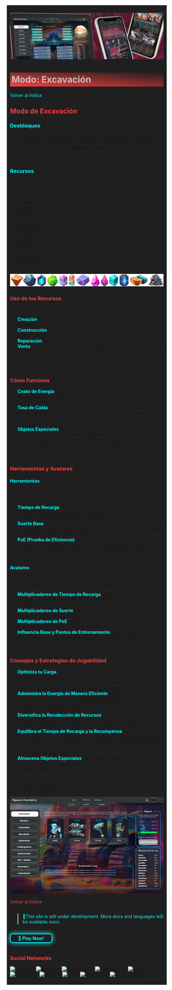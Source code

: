 <div style="background-color:#1F1F1F; padding:10px;">

![UI-Banner](../../../static/img/UI-Banner.jpg)
# <div style="background: linear-gradient(185deg, #1F1F1F, #FF3D3D); padding: 5px; color: #FFFFFF;"><span style="color:#c0c0c0"> Modo: Excavación
[<span style="color:#00FFFF">Volver al índice</span>](../00-index.md)

## **<span style="color:#FF3D3D">Modo de Excavación</span>**

### **<span style="color:#00FFFF">Desbloqueo**
- El modo de excavación está disponible una vez que los jugadores alcanzan el nivel requerido a través de la finalización de misiones. Sigue progresando en las **Misiones Básicas** para desbloquear esta valiosa función de recolección de recursos.

---

### **<span style="color:#00FFFF">Recursos**
Al excavar, los jugadores tienen la oportunidad de encontrar los siguientes recursos, cada uno con su tasa de caída única:
- **Scrap**
- **Helionite**
- **Volcanium**
- **Nebulite**
- **Crysalium**
- **Galvanite**
- **Stellarium**
- **Radiant**
- **Xenorite**
- **Celestium**
- **Lumium**
- **Phasium**
- **Aetherium**

![aresources](<../../../static/img/resources_and_scrap.png>)
---

### **<span style="color:#FF3D3D">Uso de los Recursos**
Estos recursos son versátiles y se pueden utilizar de varias maneras:
- **<span style="color:#00FFFF">Creación**: Utiliza los recursos para crear objetos, armas, mejorar equipos y más.
- **<span style="color:#00FFFF">Construcción**: Construye o mejora estructuras para ayudar en tu jugabilidad.
- **<span style="color:#00FFFF">Reparación**: Repara equipos o maquinaria dañada.
- **<span style="color:#00FFFF">Venta**: Vende directamente en el mercado para maximizar ganancias o a NPCs por fichas de $HCASH. También puedes comprar/vender para obtener ganancias si entiendes el flujo del mercado en tiempo real.

---

### **<span style="color:#FF3D3D">Cómo Funciona**
- **<span style="color:#00FFFF">Costo de Energía**: Cada intento de excavación consume **15 puntos de energía**. Los jugadores deben administrar su energía cuidadosamente para maximizar los intentos de excavación.
- **<span style="color:#00FFFF">Tasa de Caída**: Las probabilidades de obtener recursos dependen de las herramientas y avatares utilizados. Utilizar mejores herramientas o avatares con alta **suerte** aumenta la probabilidad de obtener recursos raros.
- **<span style="color:#00FFFF">Objetos Especiales**: Ocasionalmente, se descubren objetos especiales únicos en el **Modo de Excavación**. Estos objetos no se pueden encontrar en otros modos de juego, lo que los hace altamente valiosos. Herramientas de alta calidad solo se encuentran en este modo de juego.

---

### **<span style="color:#FF3D3D">Herramientas y Avatares**

#### **<span style="color:#00FFFF">Herramientas**
Las herramientas utilizadas durante la excavación juegan un papel crucial en el éxito:
- **<span style="color:#00FFFF">Tiempo de Recarga**: El tiempo requerido antes de que la herramienta pueda ser utilizada nuevamente. Tiempos de recarga más cortos significan excavaciones más rápidas y frecuentes.
- **<span style="color:#00FFFF">Suerte Base**: Esta estadística afecta directamente las probabilidades de obtener recursos raros. Cuanta mayor sea la suerte, más probable es que encuentres objetos valiosos.
- **<span style="color:#00FFFF">PoE (Prueba de Eficiencia)**: Esta métrica mide la eficiencia de tu proceso de extracción, asegurando que recojas recursos de la manera más optimizada posible, y ayuda al algoritmo a medir tu rendimiento y la variación constante de la dificultad del juego.

#### **<span style="color:#00FFFF">Avatares**
Los avatares complementan las herramientas al proporcionar **multiplicadores** que potencian estadísticas específicas:
- **<span style="color:#00FFFF">Multiplicadores de Tiempo de Recarga**: Reducen los tiempos de recarga de las herramientas, lo que te permite excavar con más frecuencia.
- **<span style="color:#00FFFF">Multiplicadores de Suerte**: Aumentan las probabilidades de encontrar recursos raros y valiosos.
- **<span style="color:#00FFFF">Multiplicadores de PoE**: Mejoran el PoE de tus herramientas, haciendo que cada intento de excavación sea más productivo.
- **<span style="color:#00FFFF">Influencia Base y Puntos de Entrenamiento**: Estos afectan principalmente a las **misiones** y son una estadística adicional que aumenta la utilidad de los objetos.

---

### **<span style="color:#FF3D3D">Consejos y Estrategias de Jugabilidad**
- **<span style="color:#00FFFF">Optimiza tu Carga**: Elige herramientas y avatares que se complementen entre sí. Por ejemplo, si tu objetivo es recolectar recursos raros, enfócate en avatares que aumenten la **suerte** y en herramientas con altas estadísticas de **Suerte Base**.
- **<span style="color:#00FFFF">Administra la Energía de Manera Eficiente**: Mantén siempre un ojo en tu barra de energía. Utiliza **Baterías de Energía** o espera a la regeneración para asegurarte de tener suficiente energía para los intentos de excavación importantes.
- **<span style="color:#00FFFF">Diversifica la Recolección de Recursos**: No te enfoques solo en un recurso; recolectar una variedad de materiales te ayudará en diferentes aspectos del juego, como la creación, venta o reparación.
- **<span style="color:#00FFFF">Equilibra el Tiempo de Recarga y la Recompensa**: Utiliza herramientas con un equilibrio entre tiempo de recarga y rendimiento en la recolección de recursos. Las herramientas con alto **PoE** pueden tener tiempos de recarga más largos, así que planifica tu agenda de excavación en consecuencia.
- **<span style="color:#00FFFF">Almacena Objetos Especiales**: Los objetos especiales encontrados en este modo de juego pueden ser cruciales más adelante, así que guárdalos sabiamente y utilízalos estratégicamente.

Al dominar el modo de excavación, puedes acumular recursos raros, crear objetos poderosos y obtener una ventaja sobre otros jugadores en el universo de Space Hunters. ¡Feliz caza!

![Excavationscreen](<../../../static/img/SH_Excavation.png>)


[<span style="color:#FF3D3D">Volver al índice</span>](../00-index.md)
<hr>

><span style="color:#00FFFF"> 🔧This site is still under development. More docs and languages will be available soon.</span>
<hr>
<a href="https://spacehunters.online" style="text-decoration:none;">
  <div style="display:inline-block; padding:4px 24px; background-color:#1F1F1F; color:#00FFFF; border: 2px solid #00FFFF; border-radius:8px; font-weight:bold; box-shadow: 0px 0px 15px #00FFFF; transition: background-color 0.3s, box-shadow 0.3s;">
    🚀 Play Now!
  </div>
</a>

<style>
  a:hover div {
    background-color: #00FFFF;
    color: #1F1F1F;
    box-shadow: 0px 0px 25px #00FFFF;
  }
</style>
****

### <span style="color:#FF3D3D"> Social Networks </span>

[![Telegram](https://img.shields.io/badge/Telegram-BOT-26A5E4?style=plastic&logo=telegram)](https://t.me/SpaceHuntersBot)
[![Telegram](https://img.shields.io/badge/Telegram-Announcements-26A5E4?style=plastic&logo=telegram)](https://t.me/spacehuntersnews)
[![Telegram EN](https://img.shields.io/badge/Telegram-Chat%20ENG-2CA5E0?style=plastic&logo=telegram)](https://t.me/spacehunterss)
[![Telegram EN](https://img.shields.io/badge/Telegram-Chat%20ESP-2CA5E0?style=plastic&logo=telegram)](https://t.me/shspanish)
[![Discord](https://img.shields.io/badge/Discord-Space%20Hunters-7289DA?style=plastic&logo=discord)](https://discord.gg/wpmzyJM9xb)
[![AtomicHub](https://img.shields.io/badge/AtomicHub-Space%20Hunters-EE474C?style=plastic&logo=atomichub)](https://wax.atomichub.io/explorer/collection/wax-mainnet/spacehunterz)
[![GitBook](https://img.shields.io/badge/GitBook-Space%20Hunters-7A8089?style=plastic&logo=gitbook)](https://spaceheroes.gitbook.io/space-hunters)
[![Zealy](https://img.shields.io/badge/Zealy-Space%20Hunters-FF69B4?style=plastic&logo=zealy)](https://zealy.io/cw/spacehuntersthereborn/invite/UroI4c6fhtB3SX65siHBX)
[![PlayToEarn](https://img.shields.io/badge/PlayToEarn-Space%20Hunters-34C759?style=plastic&logo=playtoearn)](https://playtoearn.com/blockchaingame/space-hunters-the-reborn?rel=search)
[![CoinMarketCap](https://img.shields.io/badge/CoinMarketCap-NFTSpaceHunters-03C9A9?style=plastic&logo=coinmarketcap)](https://coinmarketcap.com/community/profile/nftspacehunters/)
